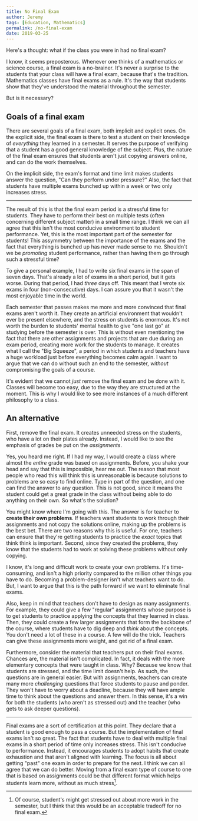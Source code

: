 ```yaml
---
title: No Final Exam
author: Jeremy
tags: [Education, Mathematics]
permalink: /no-final-exam
date: 2019-03-25
---
```


Here's a thought: what if the class you were in had no final exam?

I know, it seems preposterous. Whenever one thinks of a mathematics or science course, a final exam is a no-brainer. It's never a surprise to the students that your class will have a final exam, because that's the tradition. Mathematics classes have final exams as a rule. It's the way that students show that they've understood the material throughout the semester.

But is it necessary?

## Goals of a final exam

There are several goals of a final exam, both implicit and explicit ones. On the explicit side, the final exam is there to test a student on their knowledge of *everything* they learned in a semester. It serves the purpose of verifying that a student has a good general knowledge of the subject. Plus, the nature of the final exam ensures that students aren't just copying answers online, and can do the work themselves.

On the implicit side, the exam's format and time limit makes students answer the question, "Can they perform under pressure?" Also, the fact that students have multiple exams bunched up within a week or two only increases stress.

---

The result of this is that the final exam period is a stressful time for students. They have to perform their best on multiple tests (often concerning different subject matter) in a small time range. I think we can all agree that this isn't the most conducive environment to student performance. Yet, this is the most important part of the semester for students! This assymmetry between the importance of the exams and the fact that everything is bunched up has never made sense to me. Shouldn't we be *promoting* student performance, rather than having them go through such a stressful time?

To give a personal example, I had to write six final exams in the span of seven days. That's already a lot of exams in a short period, but it gets worse. During that period, I had *three* days off. This meant that I wrote six exams in four (non-consecutive) days. I can assure you that it wasn't the most enjoyable time in the world.

Each semester that passes makes me more and more convinced that final exams aren't worth it. They create an artificial environment that wouldn't ever be present elsewhere, and the stress on students is enormous. It's not worth the burden to students' mental health to give "one last go" at studying before the semester is over. This is without even mentioning the fact that there are other assignments and projects that are due during an exam period, creating more work for the students to manage. It creates what I call the "Big Squeeze", a period in which students and teachers have a huge workload just before everything becomes calm again. I want to argue that we can do without such an end to the semester, *without* compromising the goals of a course.

It's evident that we cannot *just* remove the final exam and be done with it. Classes will become too easy, due to the way they are structured at the moment. This is why I would like to see more instances of a much different philosophy to a class.

## An alternative

First, remove the final exam. It creates unneeded stress on the students, who have a lot on their plates already. Instead, I would like to see the emphasis of grades be put on the *assignments*.

Yes, you heard me right. If I had my way, I would create a class where almost the *entire* grade was based on assignments. Before, you shake your head and say that this is impossible, hear me out. The reason that most people who read this will think this is unreasonable is because solutions to problems are so easy to find online. Type in part of the question, and one can find the answer to any question. This is not good, since it means the student could get a great grade in the class without being able to do anything on their own. So what's the solution?

You might know where I'm going with this. The answer is for teacher to **create their own problems**. If teachers want students to work through their assignments and not copy the solutions online, making up the problems is the best bet. There are two reasons why this is useful. For one, teachers can ensure that they're getting students to practice the *exact* topics that think think is important. Second, since they created the problems, they know that the students had to work at solving these problems without only copying.

I know, it's long and difficult work to create your own problems. It's time-consuming, and isn't a high priority compared to the million other things you have to do. Becoming a problem-designer isn't what teachers want to do. But, I want to argue that this is the path forward if we want to eliminate final exams.

Also, keep in mind that teachers don't have to design as many assignments. For example, they could give a few "regular" assignments whose purpose is to get students to practice applying the concepts that they learned in class. Then, they could create a few larger assignments that form the backbone of the course, where students have to dig deep and *think* about the concepts. You don't need a lot of these in a course. A few will do the trick. Teachers can give these assignments more weight, and get rid of a final exam.

Furthermore, consider the material that teachers put on their final exams. Chances are, the material isn't complicated. In fact, it deals with the more elementary concepts that were taught in class. Why? Because we know that students are stressed, and the time limit doesn't help. As such, the questions are in general easier. But with assignments, teachers can create many more *challenging* questions that force students to pause and ponder. They won't have to worry about a deadline, because they will have ample time to think about the questions and answer them. In this sense, it's a win for both the students (who aren't as stressed out) and the teacher (who gets to ask deeper questions).

---

Final exams are a sort of certification at this point. They declare that a student is good enough to pass a course. But the implementation of final exams isn't so great. The fact that students have to deal with multiple final exams in a short period of time only increases stress. This isn't conducive to performance. Instead, it encourages students to adopt habits that create exhaustion and that aren't aligned with learning. The focus is all about getting "past" one exam in order to prepare for the next. I think we can all agree that we can do better. Moving from a final exam type of course to one that is based on assignments could be that different format which helps students learn more, without as much stress[^1].

[^1]: Of course, student's might get stressed out about more work in the semester, but I think that this would be an acceptable tradeoff for no final exam.

